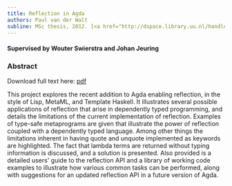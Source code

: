 ```yaml
---
title: Reflection in Agda
authors: Paul van der Walt
subline: MSc thesis, 2012. [<a href="http://dspace.library.uu.nl/handle/1874/256628">pdf</a>] [<a href="/bib/masters.bib.txt">bib</a>]
---
```


#### Supervised by Wouter Swierstra and Johan Jeuring
### Abstract

Download full text here: [pdf](http://dspace.library.uu.nl/handle/1874/256628)

This project explores the recent addition to Agda enabling reflection, in the style of Lisp, MetaML, and Template Haskell. It illustrates several possible applications of reflection that arise in dependently typed programming, and details the limitations of the current implementation of reflection. Examples of type-safe metaprograms are given that illustrate the power of reflection coupled with a dependently typed language. Among other things the limitations inherent in having quote and unquote implemented as keywords are highlighted. The fact that lambda terms are returned without typing information is discussed, and a solution is presented. Also provided is a detailed users' guide to the reflection API and a library of working code examples to illustrate how various common tasks can be performed, along with suggestions for an updated reflection API in a future version of Agda.
